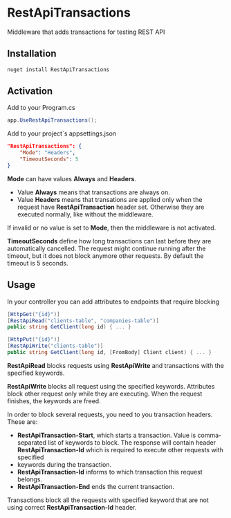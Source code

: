 ﻿# RestApiTransactions

Middleware that adds transactions for testing REST API

## Installation

```bash
nuget install RestApiTransactions
```

## Activation

Add to your Program.cs
```C#
app.UseRestApiTransactions();
```

Add to your project´s appsettings.json
```json
"RestApiTransactions": {
	"Mode": "Headers",
	"TimeoutSeconds": 5
}
```
**Mode** can have values **Always** and **Headers**.
- Value **Always** means that transactions are always on.
- Value **Headers** means that transations are applied only when the request have **RestApiTransaction** header set.
Otherwise they are executed normally, like without the middleware.

If invalid or no value is set to **Mode**, then the middleware is not activated.

**TimeoutSeconds** define how long transactions can last before they are automatically cancelled. The request might
continue running after the timeout, but it does not block anymore other requests. By default the timeout is 5 seconds.

## Usage
In your controller you can add attributes to endpoints that require blocking
```C#
[HttpGet("{id}")]
[RestApiRead("clients-table", "companies-table")]
public string GetClient(long id) { ... }

[HttpPut("{id}")]
[RestApiWrite("clients-table")]
public string GetClient(long id, [FromBody] Client client) { ... }
```

**RestApiRead** blocks requests using **RestApiWrite** and transactions with the specified keywords.

**RestApiWrite** blocks all request using the specified keywords.
Attributes block other request only while they are executing. When the request finishes, the keywords are freed.


In order to block several requests, you need to you transaction headers. These are:
- **RestApiTransaction-Start**, which starts a transaction. Value is comma-separated list of keywords to block.
The response will contain header **RestApiTransaction-Id** which is required to execute other requests with specified
- keywords during the transaction.
- **RestApiTransaction-Id** informs to which transaction this request belongs.
- **RestApiTransaction-End** ends the current transaction.

Transactions block all the requests with specified keyword that are not using correct **RestApiTransaction-Id** header.
